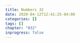 ```yaml
---
title: Numbers 32
date: 2020-04-12T12:41:25-04:00
categories: []
tags: []
chapter: "032"
inprogress: false
---
```



